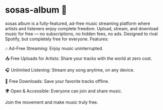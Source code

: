 # sosas-album  🎵
sosas album is a fully-featured, ad-free music streaming platform where artists and listeners enjoy complete freedom. Upload, stream, and download music for free — no subscriptions, no hidden fees, no ads. Designed to rival Spotify, but completely free for everyone.
Features:


🎶 Ad-Free Streaming: Enjoy music uninterrupted.


📤 Free Uploads for Artists: Share your tracks with the world at zero cost.


🎧 Unlimited Listening: Stream any song anytime, on any device.


💾 Free Downloads: Save your favorite tracks offline.


🌍 Open & Accessible: Everyone can join and share music.


Join the movement and make music truly free.
